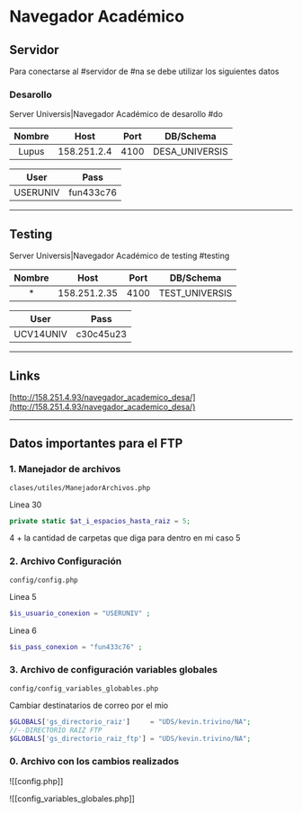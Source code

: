 # Navegador Académico

## Servidor
Para conectarse al #servidor de #na se debe utilizar los siguientes datos
### Desarollo
Server Universis|Navegador Académico de desarollo #do

| Nombre  | Host        |   Port   |  DB/Schema      |
|  :-----:   |	  :---:     |   :---:   |     :-----:      |
|  Lupus   | 158.251.2.4 |  4100     | DESA_UNIVERSIS | 

| User     | Pass  |
|    :---: |  :-----: |
|USERUNIV |    fun433c76      |

---
## Testing
Server Universis|Navegador Académico de testing #testing

| Nombre  | Host        |   Port   |  DB/Schema      |
|  :-----:   |	  :---:     |   :---:   |     :-----:      |
|  *   | 158.251.2.35 |  4100     | TEST_UNIVERSIS | 

| User     | Pass  |
|    :---: |  :-----: |
|UCV14UNIV |    c30c45u23      |

----
## Links
[http://158.251.4.93/navegador_academico_desa/](http://158.251.4.93/navegador_academico_desa/)

---
## Datos importantes para el FTP 

### 1. Manejador de archivos

```Ruta
clases/utiles/ManejadorArchivos.php
```


Linea 30 	
```php
private static $at_i_espacios_hasta_raiz = 5;
```
4 + la cantidad de carpetas que diga para dentro en mi caso 5


### 2. Archivo Configuración
```Ruta
config/config.php
```

Linea 5		
```PHP
$is_usuario_conexion = "USERUNIV" ;
```
Linea 6		
```PHP
$is_pass_conexion = "fun433c76" ;
```


### 3. Archivo de configuración variables globales
```Ruta
config/config_variables_globables.php
```

Cambiar destinatarios de correo por el mio
```php
$GLOBALS['gs_directorio_raiz']     = "UDS/kevin.trivino/NA"; 
//--DIRECTORIO RAIZ FTP
$GLOBALS['gs_directorio_raiz_ftp'] = "UDS/kevin.trivino/NA";
```

### 0. Archivo con los cambios realizados

![[config.php]]

![[config_variables_globales.php]]




